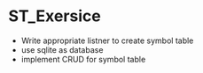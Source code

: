 # ST_Exersice

- Write appropriate listner to create symbol table
- use sqlite as database
- implement CRUD for symbol table
